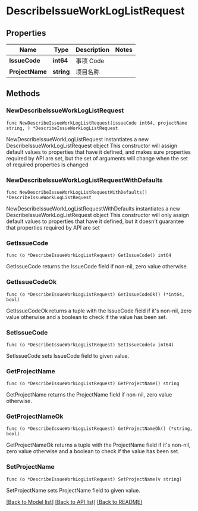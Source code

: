 # DescribeIssueWorkLogListRequest

## Properties

Name | Type | Description | Notes
------------ | ------------- | ------------- | -------------
**IssueCode** | **int64** | 事项 Code | 
**ProjectName** | **string** | 项目名称 | 

## Methods

### NewDescribeIssueWorkLogListRequest

`func NewDescribeIssueWorkLogListRequest(issueCode int64, projectName string, ) *DescribeIssueWorkLogListRequest`

NewDescribeIssueWorkLogListRequest instantiates a new DescribeIssueWorkLogListRequest object
This constructor will assign default values to properties that have it defined,
and makes sure properties required by API are set, but the set of arguments
will change when the set of required properties is changed

### NewDescribeIssueWorkLogListRequestWithDefaults

`func NewDescribeIssueWorkLogListRequestWithDefaults() *DescribeIssueWorkLogListRequest`

NewDescribeIssueWorkLogListRequestWithDefaults instantiates a new DescribeIssueWorkLogListRequest object
This constructor will only assign default values to properties that have it defined,
but it doesn't guarantee that properties required by API are set

### GetIssueCode

`func (o *DescribeIssueWorkLogListRequest) GetIssueCode() int64`

GetIssueCode returns the IssueCode field if non-nil, zero value otherwise.

### GetIssueCodeOk

`func (o *DescribeIssueWorkLogListRequest) GetIssueCodeOk() (*int64, bool)`

GetIssueCodeOk returns a tuple with the IssueCode field if it's non-nil, zero value otherwise
and a boolean to check if the value has been set.

### SetIssueCode

`func (o *DescribeIssueWorkLogListRequest) SetIssueCode(v int64)`

SetIssueCode sets IssueCode field to given value.


### GetProjectName

`func (o *DescribeIssueWorkLogListRequest) GetProjectName() string`

GetProjectName returns the ProjectName field if non-nil, zero value otherwise.

### GetProjectNameOk

`func (o *DescribeIssueWorkLogListRequest) GetProjectNameOk() (*string, bool)`

GetProjectNameOk returns a tuple with the ProjectName field if it's non-nil, zero value otherwise
and a boolean to check if the value has been set.

### SetProjectName

`func (o *DescribeIssueWorkLogListRequest) SetProjectName(v string)`

SetProjectName sets ProjectName field to given value.



[[Back to Model list]](../README.md#documentation-for-models) [[Back to API list]](../README.md#documentation-for-api-endpoints) [[Back to README]](../README.md)


